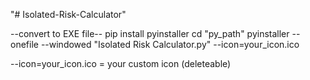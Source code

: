 "# Isolated-Risk-Calculator" 

--convert to EXE file--
pip install pyinstaller
cd "py_path"
pyinstaller --onefile --windowed "Isolated Risk Calculator.py" --icon=your_icon.ico

--icon=your_icon.ico = your custom icon (deleteable)
